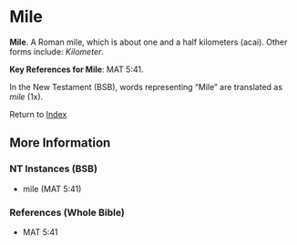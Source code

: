 # Mile
**Mile**. 
A Roman mile, which is about one and a half kilometers (acai). 
Other forms include: 
*Kilometer*. 


**Key References for Mile**: 
MAT 5:41. 




In the New Testament (BSB), words representing “Mile” are translated as 
*mile* (1x). 


Return to [Index](00-Index.md)

## More Information

### NT Instances (BSB)

* mile (MAT 5:41)



### References (Whole Bible)

* MAT 5:41



